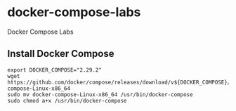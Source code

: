 # docker-compose-labs
Docker Compose Labs

## Install Docker Compose
```
export DOCKER_COMPOSE="2.29.2"
wget https://github.com/docker/compose/releases/download/v${DOCKER_COMPOSE}/docker-compose-Linux-x86_64
sudo mv docker-compose-Linux-x86_64 /usr/bin/docker-compose
sudo chmod a+x /usr/bin/docker-compose
```
